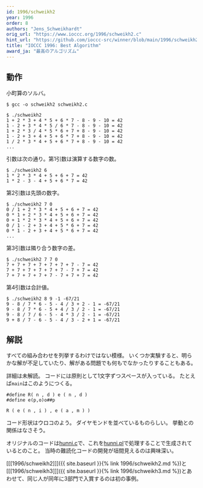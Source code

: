 ```yaml
---
id: 1996/schweikh2
year: 1996
order: 8
authors: "Jens_Schweikhardt"
orig_url: "https://www.ioccc.org/1996/schweikh2.c"
hint_url: "https://github.com/ioccc-src/winner/blob/main/1996/schweikh2.hint"
title: "IOCCC 1996: Best Algorithm"
award_ja: "最高のアルゴリズム"
---
```


## 動作

小町算のソルバ。

```
$ gcc -o schweikh2 schweikh2.c

$ ./schweikh2
1 + 2 * 3 + 4 * 5 + 6 * 7 - 8 - 9 - 10 = 42
1 - 2 + 3 * 4 * 5 / 6 * 7 - 8 - 9 - 10 = 42
1 + 2 * 3 / 4 * 5 * 6 + 7 + 8 - 9 - 10 = 42
1 - 2 + 3 + 4 + 5 + 6 * 7 + 8 - 9 - 10 = 42
1 / 2 * 3 * 4 + 5 + 6 * 7 + 8 - 9 - 10 = 42
...
```

引数は次の通り。第1引数は演算する数字の数。

```
$ ./schweikh2 6
1 * 2 * 3 * 4 + 5 + 6 + 7 = 42
1 * 2 - 3 - 4 + 5 + 6 * 7 = 42
```

第2引数は先頭の数字。

```
$ ./schweikh2 7 0
0 / 1 + 2 * 3 * 4 + 5 + 6 + 7 = 42
0 * 1 + 2 * 3 * 4 + 5 + 6 + 7 = 42
0 + 1 * 2 * 3 * 4 + 5 + 6 + 7 = 42
0 / 1 - 2 + 3 + 4 + 5 * 6 + 7 = 42
0 * 1 - 2 + 3 + 4 + 5 * 6 + 7 = 42
...
```

第3引数は隣り合う数字の差。

```
$ ./schweikh2 7 7 0
7 + 7 + 7 + 7 + 7 + 7 + 7 - 7 = 42
7 + 7 + 7 + 7 + 7 + 7 - 7 + 7 = 42
7 + 7 + 7 + 7 + 7 - 7 + 7 + 7 = 42
```

第4引数は合計値。

```
$ ./schweikh2 8 9 -1 -67/21
9 - 8 / 7 * 6 - 5 - 4 / 3 + 2 - 1 = -67/21
9 - 8 / 7 * 6 - 5 + 4 / 3 / 2 - 1 = -67/21
9 - 8 / 7 / 6 - 5 - 4 * 3 / 2 - 1 = -67/21
9 + 8 / 7 - 6 - 5 - 4 / 3 - 2 + 1 = -67/21
```

## 解説

すべての組み合わせを列挙するわけではない模様。
いくつか実験すると、明らかな解が不足していたり、解がある問題でも何もでなかったりすることもある。

詳細は未解読。
コードには原則として1文字ずつスペースが入っている。
たとえば`main`はこのようにつくる。

```
#define R( n , d ) e ( n , d )
#define e(p,o)o##p

R ( e ( n , i ) , e ( a , m ) )
```

コード形状はウロコのよう。
ダイヤモンドを並べているものらしい。
挙動との関係はなさそう。

オリジナルのコードは[hunni.c](https://github.com/ioccc-src/winner/blob/main/1996/hunni.c)で、これを[hunni.pl](https://github.com/ioccc-src/winner/blob/main/1996/hunni.pl)で処理することで生成されているとのこと。
当時の難読化コードの開発が垣間見えるのは興味深い。

[[[1996/schweikh2]]]({{ site.baseurl }}{% link 1996/schweikh2.md %})と[[[1996/schweikh3]]]({{ site.baseurl }}{% link 1996/schweikh3.md %})とあわせて、同じ人が同年に3部門で入賞するのは初の事例。

